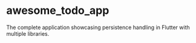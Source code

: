 # awesome_todo_app

The complete application showcasing persistence handling in Flutter with multiple libraries.
